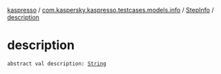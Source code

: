 [kaspresso](../../index.md) / [com.kaspersky.kaspresso.testcases.models.info](../index.md) / [StepInfo](index.md) / [description](./description.md)

# description

`abstract val description: `[`String`](https://kotlinlang.org/api/latest/jvm/stdlib/kotlin/-string/index.html)